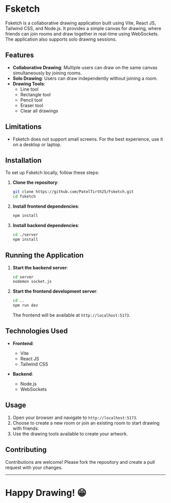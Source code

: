 # Fsketch

Fsketch is a collaborative drawing application built using Vite, React JS, Tailwind CSS, and Node.js. It provides a simple canvas for drawing, where friends can join rooms and draw together in real-time using WebSockets. The application also supports solo drawing sessions.

## Features

- **Collaborative Drawing**: Multiple users can draw on the same canvas simultaneously by joining rooms.
- **Solo Drawing**: Users can draw independently without joining a room.
- **Drawing Tools**:
  - Line tool
  - Rectangle tool
  - Pencil tool
  - Eraser tool
  - Clear all drawings 

## Limitations

- Fsketch does not support small screens. For the best experience, use it on a desktop or laptop.

## Installation

To set up Fsketch locally, follow these steps:

1. **Clone the repository**:
    ```bash
    git clone https://github.com/PatelTirth25/Fsketch.git
    cd fsketch
    ```

2. **Install frontend dependencies**:
    ```bash
    npm install
    ```

3. **Install backend dependencies**:
    ```bash
    cd ./server
    npm install
    ```

## Running the Application

1. **Start the backend server**:
    ```bash
    cd server
    nodemon socket.js
    ```

2. **Start the frontend development server**:
    ```bash
    cd ..
    npm run dev
    ```

    The frontend will be available at `http://localhost:5173`.

## Technologies Used

- **Frontend**:
  - Vite
  - React JS
  - Tailwind CSS

- **Backend**:
  - Node.js
  - WebSockets

## Usage

1. Open your browser and navigate to `http://localhost:5173`.
2. Choose to create a new room or join an existing room to start drawing with friends.
3. Use the drawing tools available to create your artwork.

## Contributing

Contributions are welcome! Please fork the repository and create a pull request with your changes.

---

# **Happy Drawing! 😁**
